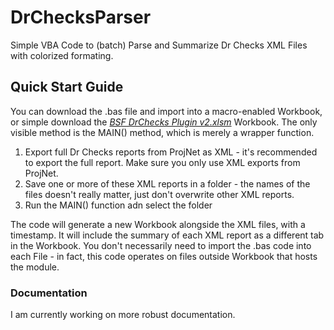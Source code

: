 # DrChecksParser
Simple VBA Code to (batch) Parse and Summarize Dr Checks XML Files with colorized formating.

## Quick Start Guide
You can download the .bas file and import into a macro-enabled Workbook, or simple download the *<a href="https://github.com/benstanfish/DrChecksParser/blob/main/BSF%20DrChecks%20Plugin%20v2.xlsm">BSF DrChecks Plugin v2.xlsm</a>* Workbook. The only visible method is the MAIN() method, which is merely a wrapper function.

1. Export full Dr Checks reports from ProjNet as XML - it's recommended to export the full report. Make sure you only use XML exports from ProjNet.
2. Save one or more of these XML reports in a folder - the names of the files doesn't really matter, just don't overwrite other XML reports.
3.  Run the MAIN() function adn select the folder

The code will generate a new Workbook alongside the XML files, with a timestamp. It will include the summary of each XML report as a different tab in the Workbook. You don't necessarily need to import the .bas code into each File - in fact, this code operates on files outside Workbook that hosts the module.

### Documentation

I am currently working on more robust documentation.
